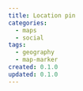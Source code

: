 ```yaml
---
title: Location pin
categories:
  - maps
  - social
tags:
  - geography
  - map-marker
created: 0.1.0
updated: 0.1.0
---
```

